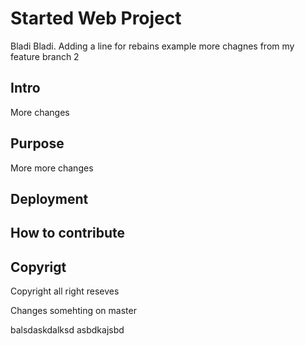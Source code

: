 # Started Web Project
Bladi Bladi. Adding a line for rebains example
more chagnes from my feature branch 2
## Intro
More changes
## Purpose
More more changes
## Deployment

## How to contribute

## Copyrigt
Copyright all right reseves

Changes somehting on master

balsdaskdalksd 
asbdkajsbd
